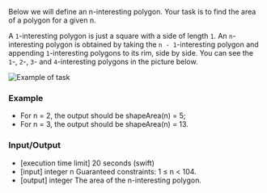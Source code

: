 Below we will define an n-interesting polygon. Your task is to find the area of a polygon for a given n.

A `1`-interesting polygon is just a square with a side of length `1`. An `n`-interesting polygon is obtained by taking the `n - 1`-interesting polygon and appending `1`-interesting polygons to its rim, side by side. You can see the `1`-, `2`-, `3`- and `4`-interesting polygons in the picture below.

![Example of task](https://github.com/gong050/CodeSignal/edit/master/Arcade%20Universe/Intro/Edge%20of%20the%20Ocean/Make%20Array%20Consecutive%202/area.png)

### Example

* For n = 2, the output should be
shapeArea(n) = 5;
* For n = 3, the output should be
shapeArea(n) = 13.
### Input/Output
* [execution time limit] 20 seconds (swift)
* [input] integer n
Guaranteed constraints:
1 ≤ n < 104.
* [output] integer
The area of the n-interesting polygon.
